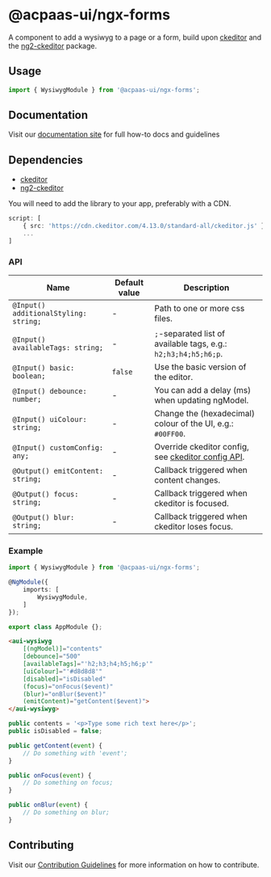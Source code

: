 # @acpaas-ui/ngx-forms

A component to add a wysiwyg to a page or a form, build upon [ckeditor](https://ckeditor.com) and the [ng2-ckeditor](https://github.com/chymz/ng2-ckeditor) package.

## Usage

```typescript
import { WysiwygModule } from '@acpaas-ui/ngx-forms';
```

## Documentation

Visit our [documentation site](https://antwerp-ui.digipolis.be/) for full how-to docs and guidelines

## Dependencies
* [ckeditor](https://ckeditor.com)
* [ng2-ckeditor](https://github.com/chymz/ng2-ckeditor)

You will need to add the library to your app, preferably with a CDN.

```typescript
script: [
    { src: 'https://cdn.ckeditor.com/4.13.0/standard-all/ckeditor.js' },
    ...
]
```

### API

| Name         | Default value | Description |
| -----------  | ------ | -------------------------- |
| `@Input() additionalStyling: string;` | - | Path to one or more css files. |
| `@Input() availableTags: string;` | - | `;`-separated list of available tags, e.g.: `h2;h3;h4;h5;h6;p`. |
| `@Input() basic: boolean;` | `false` | Use the basic version of the editor. |
| `@Input() debounce: number;` | - | You can add a delay (ms) when updating ngModel. |
| `@Input() uiColour: string;` | - | Change the (hexadecimal) colour of the UI, e.g.: `#00FF00`. |
| `@Input() customConfig: any;` | - | Override ckeditor config, see [ckeditor config API](https://ckeditor.com/docs/ckeditor4/latest/api/CKEDITOR_config.html). |
| `@Output() emitContent: string;` | - | Callback triggered when content changes. |
| `@Output() focus: string;` | - | Callback triggered when ckeditor is focused. |
| `@Output() blur: string;` | - | Callback triggered when ckeditor loses focus. |

### Example

```typescript
import { WysiwygModule } from '@acpaas-ui/ngx-forms';

@NgModule({
    imports: [
        WysiwygModule,
    ]
});

export class AppModule {};
```

```html
<aui-wysiwyg
    [(ngModel)]="contents"
    [debounce]="500"
    [availableTags]="'h2;h3;h4;h5;h6;p'"
    [uiColour]="'#d8d8d8'"
    [disabled]="isDisabled"
    (focus)="onFocus($event)"
    (blur)="onBlur($event)"
    (emitContent)="getContent($event)">
</aui-wysiwyg>
```

```typescript
public contents = '<p>Type some rich text here</p>';
public isDisabled = false;

public getContent(event) {
    // Do something with 'event';
}

public onFocus(event) {
    // Do something on focus;
}

public onBlur(event) {
    // Do something on blur;
}
```

## Contributing

Visit our [Contribution Guidelines](../../../../../CONTRIBUTING.md) for more information on how to contribute.

